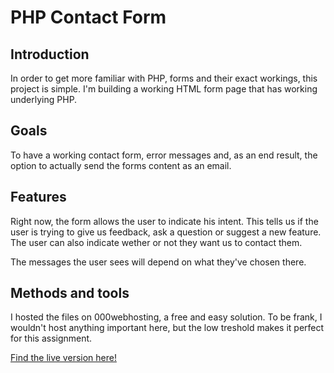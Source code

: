 # PHP Contact Form

## Introduction
In order to get more familiar with PHP, forms and their exact workings, this project is simple. I'm building a working HTML form page that has working underlying PHP. 

## Goals
To have a working contact form, error messages and, as an end result, the option to actually send the forms content as an email.

## Features
Right now, the form allows the user to indicate his intent. This tells us if the user is trying to give us feedback, ask a question or suggest a new feature. The user can also indicate wether or not they want us to contact them. 

The messages the user sees will depend on what they've chosen there.

## Methods and tools
I hosted the files on 000webhosting, a free and easy solution. To be frank, I wouldn't host anything important here, but the low treshold makes it perfect for this assignment.


[Find the live version here!](https://hosting-test-becode.000webhostapp.com/)
